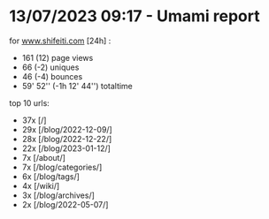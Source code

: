 # 13/07/2023 09:17 - Umami report
for www.shifeiti.com [24h] :

 - 161 (12) page views
 - 66 (-2) uniques
 - 46 (-4) bounces
 - 59' 52'' (-1h 12' 44'') totaltime


top 10 urls:
 - 37x [/]
 - 29x [/blog/2022-12-09/]
 - 28x [/blog/2022-12-22/]
 - 22x [/blog/2023-01-12/]
 - 7x [/about/]
 - 7x [/blog/categories/]
 - 6x [/blog/tags/]
 - 4x [/wiki/]
 - 3x [/blog/archives/]
 - 2x [/blog/2022-05-07/]


